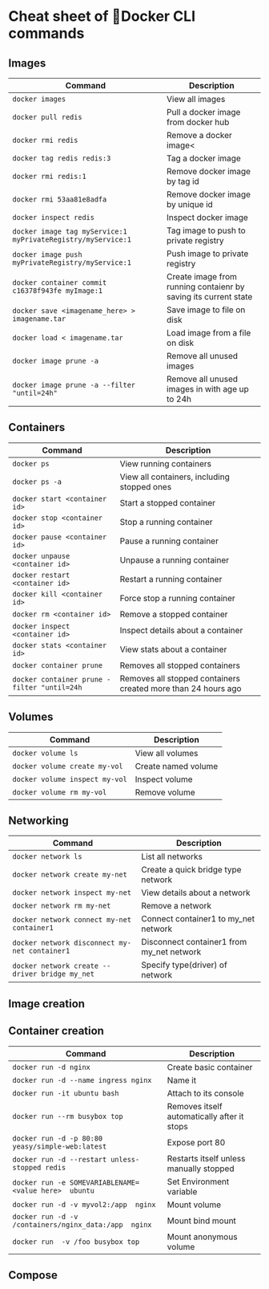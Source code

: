 # Cheat sheet of :whale2:Docker CLI commands

## Images

| Command                         | Description |
| -------------                   | ------------- |
| `docker images`          | View all images  |
| `docker pull redis`         | Pull a docker image from docker hub  |
| `docker rmi redis`         | Remove a docker image<  |
| `docker tag redis redis:3 `  | Tag a docker image  |
| `docker rmi redis:1`        | Remove docker image by tag id  |
| `docker rmi 53aa81e8adfa`   | Remove docker image by unique id  |
| `docker inspect redis`      | Inspect docker image  |
| `docker image tag myService:1 myPrivateRegistry/myService:1`| Tag image to push to private registry  |
| `docker image push myPrivateRegistry/myService:1`| Push image to private registry  |
| `docker container commit c16378f943fe myImage:1` | Create image from running contaienr by saving its current state  |
| `docker save <imagename_here> > imagename.tar`| Save image to file on disk  |
| `docker load < imagename.tar`| Load image from a file on disk  |
| `docker image prune -a`| Remove all unused images  |
| `docker image prune -a --filter "until=24h"`| Remove all unused images in with age up to 24h  |

## Containers

| Command                         | Description |
| -------------                   | ------------- |
| `docker ps `             | View running containers  |
| `docker ps -a`             | View all containers, including stopped ones  |
| `docker start <container id>`  | Start a stopped container  |
| `docker stop <container id>`  | Stop a running container  |
| `docker pause <container id>`  | Pause a running container  |
| `docker unpause <container id>`  | Unpause a running container  |
| `docker restart <container id>`  | Restart a running container  |
| `docker kill <container id>`  | Force stop a running container  |
| `docker rm <container id>`  | Remove a stopped container  |
| `docker inspect <container id>`  | Inspect details about a container  |
| `docker stats <container id>`  | View stats about a container  |
| `docker container prune`  | Removes all stopped containers  |
| `docker container prune -filter "until=24h`  | Removes all stopped containers created more than 24 hours ago |

## Volumes

| Command                         | Description |
| -------------                   | ------------- |
| `docker volume ls`             | View all volumes  |
| `docker volume create my-vol`    | Create named volume |
| `docker volume inspect my-vol`    | Inspect volume |
| `docker volume rm my-vol`    | Remove volume |

## Networking
| Command                         | Description |
| -------------                   | ------------- |
| `docker network ls`             | List all networks  |
| `docker network create my-net`  | Create a quick bridge type network  |
| `docker network inspect my-net` | View details about a network  |
| `docker network rm my-net`      | Remove a network  |
| `docker network connect my-net container1` | Connect container1 to my_net network  |
| `docker network disconnect my-net container1` | Disconnect container1 from my_net network  |
| `docker network create --driver bridge my_net` | Specify type(driver) of network  |


## Image creation

## Container creation
| Command                         | Description |
| -------------                   | ------------- |
| `docker run -d nginx`   | Create basic container |
| `docker run -d --name ingress nginx`   | Name it |
| `docker run -it ubuntu bash`   | Attach to its console |
| `docker run --rm busybox top`   | Removes itself automatically after it stops |
| `docker run -d -p 80:80 yeasy/simple-web:latest`   | Expose port 80 |
| `docker run -d --restart unless-stopped redis`   | Restarts itself unless manually stopped |
| `docker run -e SOMEVARIABLENAME=<value here>  ubuntu`   | Set Environment variable |
| `docker run -d -v myvol2:/app  nginx`   | Mount volume |
| `docker run -d -v /containers/nginx_data:/app  nginx`   | Mount bind mount |
| `docker run  -v /foo busybox top`   | Mount anonymous volume |

## Compose


